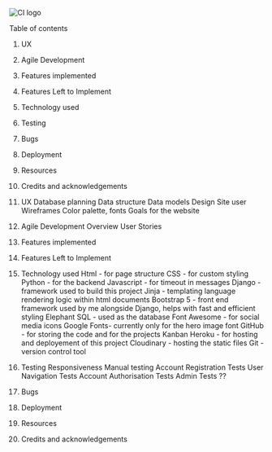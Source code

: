 ![CI logo](https://codeinstitute.s3.amazonaws.com/fullstack/ci_logo_small.png)

Table of contents
1. UX
2. Agile Development
3. Features implemented
4. Features Left to Implement
5. Technology used
6. Testing
7. Bugs
8. Deployment
9. Resources
10. Credits and acknowledgements

1. UX
    Database planning
        Data structure
        Data models
    Design
            Site user
            Wireframes
            Color palette, fonts
            Goals for the website

2. Agile Development
    Overview
    User Stories

3. Features implemented
4. Features Left to Implement
5. Technology used
    Html - for page structure
    CSS - for custom styling
    Python - for the backend
    Javascript - for timeout in messages
    Django - framework used to build this project
    Jinja - templating language rendering logic within html documents
    Bootstrap 5 - front end framework used by me alongside Django, helps with fast and efficient styling
    Elephant SQL - used as the database
    Font Awesome - for social media icons
    Google Fonts- currently only for the hero image font
    GitHub - for storing the code and for the projects Kanban
    Heroku - for hosting and deployement of this project
    Cloudinary - hosting the static files
    Git - version control tool  
6. Testing
    Responsiveness
    Manual testing
        Account Registration Tests
        User Navigation Tests
        Account Authorisation Tests
        Admin Tests
        ??
7. Bugs
8. Deployment
9. Resources
10. Credits and acknowledgements